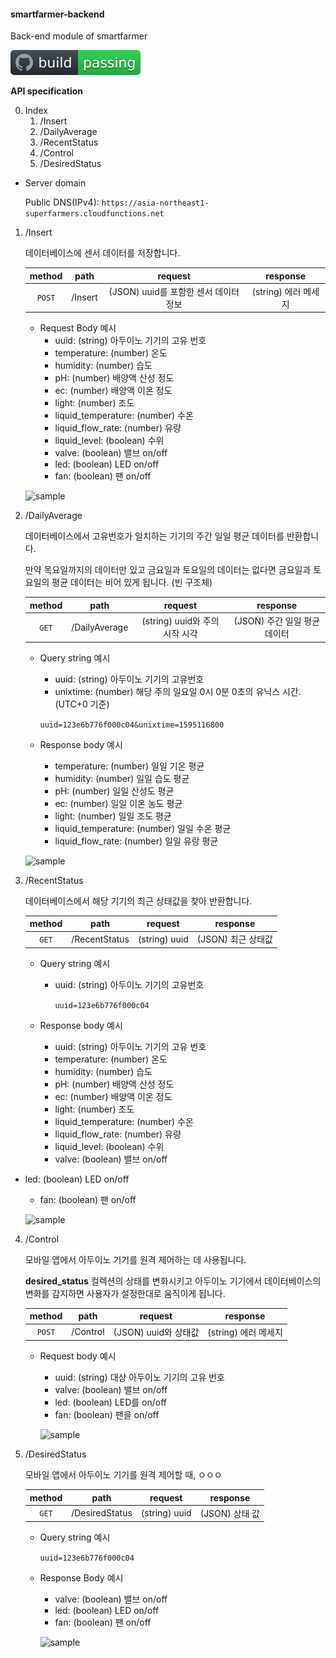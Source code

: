 #### smartfarmer-backend

Back-end module of smartfarmer

![build status](https://github.com/CONCAT-internship/smartfarmer-backend/blob/master/assets/images/badge.svg)



**API specification**

0. Index
   1. /Insert
   2. /DailyAverage
   3. /RecentStatus
   4. /Control
   5. /DesiredStatus



* Server domain

  Public DNS(IPv4): `https://asia-northeast1-superfarmers.cloudfunctions.net`



1. /Insert

   데이터베이스에 센서 데이터를 저장합니다.

   | method |  path   |                request                |       response       |
   | :----: | :-----: | :-----------------------------------: | :------------------: |
   | `POST` | /Insert | (JSON) uuid를 포함한 센서 데이터 정보 | (string) 에러 메세지 |

   - Request Body 예시
     - uuid: (string) 아두이노 기기의 고유 번호
     - temperature: (number) 온도
     - humidity: (number) 습도
     - pH: (number) 배양액 산성 정도
     - ec: (number) 배양액 이온 정도
     - light: (number) 조도
     - liquid_temperature: (number) 수온
     - liquid_flow_rate: (number) 유량
     - liquid_level: (boolean) 수위
     - valve: (boolean) 밸브 on/off
     - led: (boolean) LED on/off
     - fan: (boolean) 팬 on/off

   ![sample](https://user-images.githubusercontent.com/29545214/88491674-956fa500-cfdf-11ea-9be0-3cbbc0910614.png)

2. /DailyAverage

   데이터베이스에서 고유번호가 일치하는 기기의 주간 일일 평균 데이터를 반환합니다.

   만약 목요일까지의 데이터만 있고 금요일과 토요일의 데이터는 없다면 금요일과 토요일의 평균 데이터는 비어 있게 됩니다. (빈 구조체)

   | method |     path      |            request             |           response           |
   | :----: | :-----------: | :----------------------------: | :--------------------------: |
   | `GET`  | /DailyAverage | (string) uuid와 주의 시작 시각 | (JSON) 주간 일일 평균 데이터 |

   - Query string 예시
     -	uuid: (string) 아두이노 기기의 고유번호
     -	unixtime: (number) 해당 주의 일요일 0시 0분 0초의 유닉스 시간. (UTC+0 기준)

     `uuid=123e6b776f000c04&unixtime=1595116800`

   - Response body 예시
     - temperature: (number) 일일 기온 평균
     - humidity: (number) 일일 습도 평균
     - pH: (number) 일일 산성도 평균
     - ec: (number) 일일 이온 농도 평균
     - light: (number) 일일 조도 평균
     - liquid_temperature: (number) 일일 수온 평균
     - liquid_flow_rate: (number) 일일 유랑 평균

   ![sample](https://user-images.githubusercontent.com/29545214/88491867-6c501400-cfe1-11ea-95c4-fb808147b413.png)

3. /RecentStatus

   데이터베이스에서 해당 기기의 최근 상태값을 찾아 반환합니다.

   | method |     path      |    request    |      response      |
   | :----: | :-----------: | :-----------: | :----------------: |
   | `GET`  | /RecentStatus | (string) uuid | (JSON) 최근 상태값 |

   - Query string 예시

     - uuid: (string) 아두이노 기기의 고유번호

       `uuid=123e6b776f000c04`

   - Response body 예시
   
     - uuid: (string) 아두이노 기기의 고유 번호
     - temperature: (number) 온도
     - humidity: (number) 습도
     - pH: (number) 배양액 산성 정도
     - ec: (number) 배양액 이온 정도
     - light: (number) 조도
     - liquid_temperature: (number) 수온
     - liquid_flow_rate: (number) 유량
     - liquid_level: (boolean) 수위
     - valve: (boolean) 밸브 on/off
  - led: (boolean) LED on/off
     - fan: (boolean) 팬 on/off
   
     ![sample]()



4. /Control

   모바일 앱에서 아두이노 기기를 원격 제어하는 데 사용됩니다.

   **desired_status** 컬렉션의 상태를 변화시키고 아두이노 기기에서 데이터베이스의 변화를 감지하면 사용자가 설정한대로 움직이게 됩니다.

   | method |   path   |       request        |       response       |
   | :----: | :------: | :------------------: | :------------------: |
   | `POST` | /Control | (JSON) uuid와 상태값 | (string) 에러 메세지 |

   - Request body 예시

     - uuid: (string) 대상 아두이노 기기의 고유 번호
     - valve: (boolean) 밸브 on/off
     - led: (boolean) LED를 on/off
     - fan: (boolean) 팬을 on/off

     ![sample]()

   

5. /DesiredStatus

   모바일 앱에서 아두이노 기기를 원격 제어할 때, ㅇㅇㅇ

   | method |      path      |    request    |    response    |
   | :----: | :------------: | :-----------: | :------------: |
   | `GET`  | /DesiredStatus | (string) uuid | (JSON) 상태 값 |

   - Query string 예시

     `uuid=123e6b776f000c04`

   - Response Body 예시

     - valve: (boolean) 밸브 on/off
     - led: (boolean) LED on/off
     - fan: (boolean) 팬 on/off

     ![sample]()